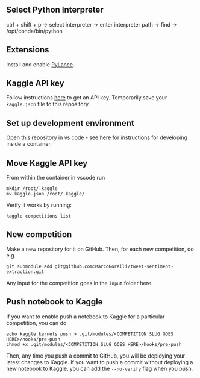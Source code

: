 

Select Python Interpreter
-------------------------

ctrl + shift + p -> select interpreter -> enter interpreter path -> find -> /opt/conda/bin/python

Extensions
----------

Install and enable [PyLance](https://marketplace.visualstudio.com/items?itemName=ms-python.vscode-pylance).

Kaggle API key
--------------

Follow instructions [here](https://www.kaggle.com/docs/api#getting-started-installation-&-authentication) to get an API key.
Temporarily save your `kaggle.json` file to this repository.

Set up development environment
------------------------------

Open this repository in vs code - see [here](https://code.visualstudio.com/docs/remote/containers) for instructions for developing
inside a container.

Move Kaggle API key
-------------------

From within the container in vscode run

```
mkdir /root/.kaggle
mv kaggle.json /root/.kaggle/
```

Verify it works by running:
```
kaggle competitions list
```

New competition
---------------

Make a new repository for it on GitHub. Then, for each new competition, do e.g.

```
git submodule add git@github.com:MarcoGorelli/tweet-sentiment-extraction.git
```

Any input for the competition goes in the `input` folder here.

Push notebook to Kaggle
-----------------------

If you want to enable push a notebook to Kaggle for a particular competition, you can do

```
echo kaggle kernels push > .git/modules/<COMPETITION SLUG GOES HERE>/hooks/pre-push
chmod +x .git/modules/<COMPETITION SLUG GOES HERE>/hooks/pre-push
```

Then, any time you push a commit to GitHub, you will be deploying your latest changes to
Kaggle. If you want to push a commit without deploying a new notebook to Kaggle, you can
add the `--no-verify` flag when you push.
